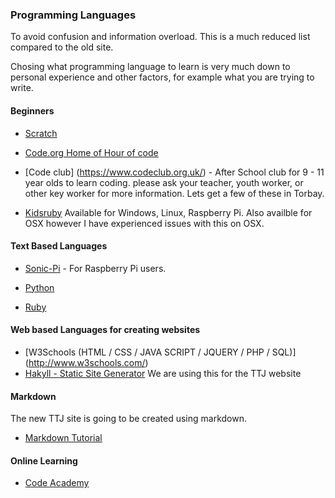 ### Programming Languages

To avoid confusion and information overload. This is a much reduced list compared to the old site. 

Chosing what programming language to learn is very much down to personal experience and other factors, for example what you are trying to write.


#### Beginners

* [Scratch](http://www.scratch.mit.edu)

* [Code.org Home of Hour of code](http://www.code.org/)

* [Code club] (https://www.codeclub.org.uk/) - After School club for 9 - 11 year olds to learn coding. please ask your teacher, youth worker, or other key worker for more information.  Lets get a few of these in Torbay.

* [Kidsruby](http://kidsruby.com/download.html) Available for Windows, Linux, Raspberry Pi.  Also availble for OSX however I have experienced issues with this on OSX. 

#### Text Based Languages

* [Sonic-Pi](http://sonic-pi.net/) - For Raspberry Pi users.

* [Python](https://www.python.org/)

* [Ruby](https://www.ruby-lang.org/en/)

#### Web based Languages for creating websites

* [W3Schools (HTML / CSS / JAVA SCRIPT / JQUERY / PHP / SQL)] (http://www.w3schools.com/)
* [Hakyll - Static Site Generator](https://jaspervdj.be/hakyll/) We are using this for the TTJ website 

#### Markdown

The new TTJ site is going to be created using markdown.

* [Markdown Tutorial](http://www.markdowntutorial.com/)


#### Online Learning

* [Code Academy](http://www.codecademy.com/#!/exercises/0)


